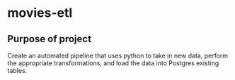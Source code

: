 # movies-etl

## Purpose of project

Create an automated pipeline that uses python to take in new data, perform the appropriate transformations, and load the data into Postgres existing tables.
